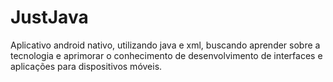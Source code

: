 # JustJava
Aplicativo android nativo, utilizando java e xml, buscando aprender sobre a tecnologia e aprimorar o conhecimento de desenvolvimento de interfaces e aplicações para dispositivos móveis. 
